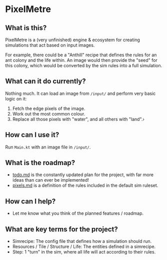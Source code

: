 # PixelMetre

## What is this?

PixelMetre is a (very unfinished) engine & ecosystem for creating simulations that act based on input images.

For example, there could be a "Anthill" recipe that defines the rules for an ant colony and the life within. An image would then provide the "seed" for this colony, which would be converted by the sim rules into a full simulation.

## What can it do currently?

Nothing much. It can load an image from `/input/` and perform very basic logic on it:
1. Fetch the edge pixels of the image.
2. Work out the most common colour.
3. Replace all those pixels with "water", and all others with "land".›

## How can I use it?

Run `Main.kt` with an image file in `/input/`.

## What is the roadmap?

* [todo.md](todo.md) is the constantly updated plan for the project, with far more ideas than can ever be implemented!
* [pixels.md](pixels.md) is a definition of the rules included in the default sim ruleset.

## How can I help?

* Let me know what you think of the planned features / roadmap.

## What are key terms for the project?

* Simrecipe: The config file that defines how a simulation should run.
* Resources / Tile / Structure / Life: The entities defined in a simrecipe.
* Step: 1 "turn" in the sim, where all life will act according to their rules.